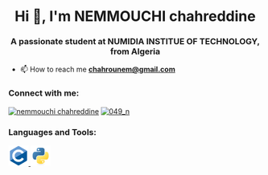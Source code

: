 <h1 align="center">Hi 👋, I'm NEMMOUCHI chahreddine</h1>
<h3 align="center">A passionate student at NUMIDIA INSTITUE OF TECHNOLOGY, from Algeria</h3>

- 📫 How to reach me **chahrounem@gmail.com**

<h3 align="left">Connect with me:</h3>
<p align="left">
<a href="https://fb.com/nemmouchi chahreddine" target="blank"><img align="center" src="https://raw.githubusercontent.com/rahuldkjain/github-profile-readme-generator/master/src/images/icons/Social/facebook.svg" alt="nemmouchi chahreddine" height="30" width="40" /></a>
<a href="https://instagram.com/049_n" target="blank"><img align="center" src="https://raw.githubusercontent.com/rahuldkjain/github-profile-readme-generator/master/src/images/icons/Social/instagram.svg" alt="049_n" height="30" width="40" /></a>
</p>

<h3 align="left">Languages and Tools:</h3>
<p align="left"> <a href="https://www.cprogramming.com/" target="_blank" rel="noreferrer"> <img src="https://raw.githubusercontent.com/devicons/devicon/master/icons/c/c-original.svg" alt="c" width="40" height="40"/> </a> <a href="https://www.python.org" target="_blank" rel="noreferrer"> <img src="https://raw.githubusercontent.com/devicons/devicon/master/icons/python/python-original.svg" alt="python" width="40" height="40"/> </a> </p>

